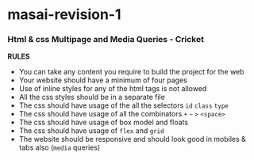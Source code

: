 # masai-revision-1

### Html & css Multipage and Media Queries - Cricket

**RULES**

- You can take any content you require to build the project for the web
- Your website should have a minimum of four pages
- Use of inline styles for any of the html tags is not allowed
- All the css styles should be in a separate file
- The css should have usage of the all the selectors `id` `class` `type`
- The css should have usage of all the combinators `+` `~` `>` `<space>` 
- The css should have usage of box model and floats
- The css should have usage of `flex` and `grid` 
- The website should be responsive and should look good in mobiles & tabs also (`media` queries)
